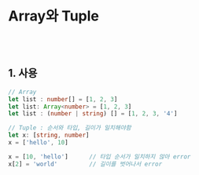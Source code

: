 # Array와 Tuple

<br/><br/>

## 1. 사용
```typescript
// Array
let list : number[] = [1, 2, 3]
let list: Array<number> = [1, 2, 3]
let list : (number | string) [] = [1, 2, 3, '4']
```

```typescript
// Tuple : 순서와 타입, 길이가 일치해야함
let x: [string, number]
x = ['hello', 10]

x = [10, 'hello']      // 타입 순서가 일치하지 않아 error
x[2] = 'world'         // 길이를 벗어나서 error
```